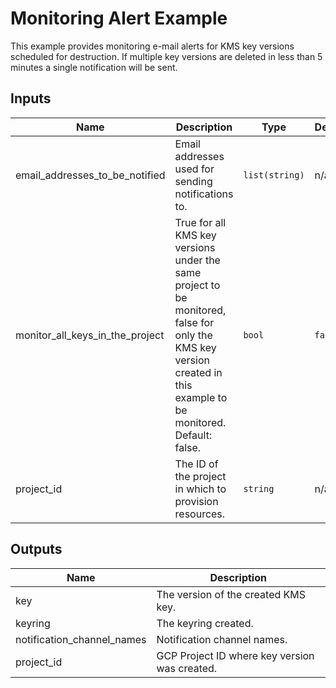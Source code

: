 # Monitoring Alert Example

This example provides monitoring e-mail alerts for KMS key versions scheduled for destruction. If multiple key versions are deleted in less than 5 minutes a single notification will be sent.

<!-- BEGINNING OF PRE-COMMIT-TERRAFORM DOCS HOOK -->
## Inputs

| Name | Description | Type | Default | Required |
|------|-------------|------|---------|:--------:|
| email\_addresses\_to\_be\_notified | Email addresses used for sending notifications to. | `list(string)` | n/a | yes |
| monitor\_all\_keys\_in\_the\_project | True for all KMS key versions under the same project to be monitored, false for only the KMS key version created in this example to be monitored. Default: false. | `bool` | `false` | no |
| project\_id | The ID of the project in which to provision resources. | `string` | n/a | yes |

## Outputs

| Name | Description |
|------|-------------|
| key | The version of the created KMS key. |
| keyring | The keyring created. |
| notification\_channel\_names | Notification channel names. |
| project\_id | GCP Project ID where key version was created. |

<!-- END OF PRE-COMMIT-TERRAFORM DOCS HOOK -->
